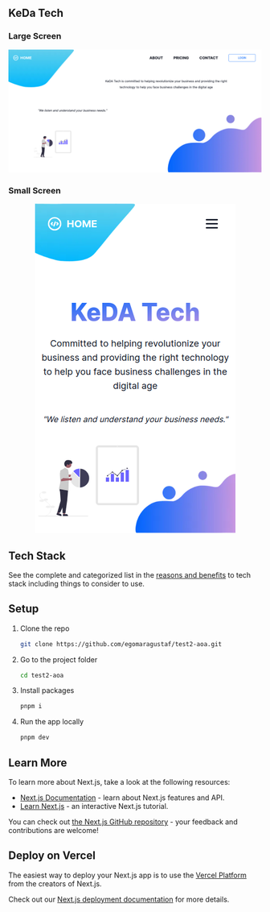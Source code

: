 ## KeDa Tech

### Large Screen

<div align="center"><img src="public/screenshot/large-screen.png" /></div>

### Small Screen

<div align="center"><img src="public/screenshot/small-screen.png" /></div>

## Tech Stack

See the complete and categorized list in the [reasons and benefits](./src/docs/STACK.md) to tech stack including things to consider to use.

## Setup

1. Clone the repo

   ```sh
   git clone https://github.com/egomaragustaf/test2-aoa.git
   ```

2. Go to the project folder

   ```sh
   cd test2-aoa
   ```

3. Install packages

   ```sh
   pnpm i
   ```

4. Run the app locally

   ```sh
   pnpm dev
   ```

## Learn More

To learn more about Next.js, take a look at the following resources:

- [Next.js Documentation](https://nextjs.org/docs) - learn about Next.js features and API.
- [Learn Next.js](https://nextjs.org/learn) - an interactive Next.js tutorial.

You can check out [the Next.js GitHub repository](https://github.com/vercel/next.js/) - your feedback and contributions are welcome!

## Deploy on Vercel

The easiest way to deploy your Next.js app is to use the [Vercel Platform](https://vercel.com/new?utm_medium=default-template&filter=next.js&utm_source=create-next-app&utm_campaign=create-next-app-readme) from the creators of Next.js.

Check out our [Next.js deployment documentation](https://nextjs.org/docs/deployment) for more details.
